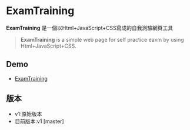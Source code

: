 # ExamTraining

**ExamTraining** 是一個以Html+JavaScript+CSS寫成的自我測驗網頁工具
>**ExamTraining** is a simple web page for self practice eaxm
by using Html+JavaScript+CSS.

## Demo
* [ExamTraining](https://cubshuang.github.io/ExamTraining/)

## 版本
* v1:原始版本
* 目前版本:v1 [master]

